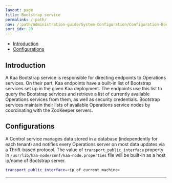 ```yaml
---
layout: page
title: Bootstrap service
permalink: /:path/
nav: /:path/Administration-guide/System-Configuration/Configuration-Bootstrap-service
sort_idx: 20
---
```


* [Introduction](#introduction)
* [Configurations](#configurations)

## Introduction

A Kaa Bootstrap service is responsible for directing endpoints to Operations services. On their part, Kaa endpoints have a built-in list of Bootstrap services set up in the given Kaa deployment. The endpoints use this list to query the Bootstrap services and retrieve a list of currently available Operations services from them, as well as security credentials. Bootstrap services maintain their lists of available Operations service nodes by coordinating with the ZooKeeper servers.

## Configurations

A Control service manages data stored in a database (independently for each tenant) and notifies every Operations server on most data updates via a Thrift-based protocol. The value of ```transport_public_interface``` property  in ```/usr/lib/kaa-node/conf/kaa-node.properties``` file will be built-in as a host ip/name of Bootstrap server.

```bash
transport_public_interface=<ip_of_current_machine>  
```

---
